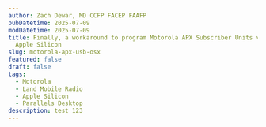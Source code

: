 ```yaml
---
author: Zach Dewar, MD CCFP FACEP FAAFP
pubDatetime: 2025-07-09
modDatetime: 2025-07-09
title: Finally, a workaround to program Motorola APX Subscriber Units via USB on
  Apple Silicon
slug: motorola-apx-usb-osx
featured: false
draft: false
tags:
  - Motorola
  - Land Mobile Radio
  - Apple Silicon
  - Parallels Desktop
description: test 123
---
```

